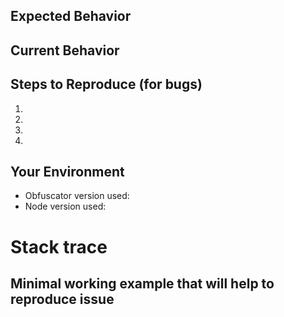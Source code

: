 <!-- Love javascript-obfuscator? Please consider supporting our collective:
👉  https://opencollective.com/javascript-obfuscator/donate -->

<!--- Provide a general summary of the issue in the Title above -->

## Expected Behavior
<!--- If you're describing a bug, tell us what should happen -->
<!--- If you're suggesting a change/improvement, tell us how it should work -->

## Current Behavior
<!--- If describing a bug, tell us what happens instead of the expected behavior -->
<!--- If suggesting a change/improvement, explain the difference from current behavior -->

## Steps to Reproduce (for bugs)
<!--- Provide a link to a live example, or an unambiguous set of steps to -->
<!--- reproduce this bug. Include code to reproduce, if relevant -->
1.
2.
3.
4.

## Your Environment
<!--- Include as many relevant details about the environment you experienced the bug in -->
* Obfuscator version used:
* Node version used:

# Stack trace
<!--- Include stack trace -->

## Minimal working example that will help to reproduce issue
<!--- Include code -->
